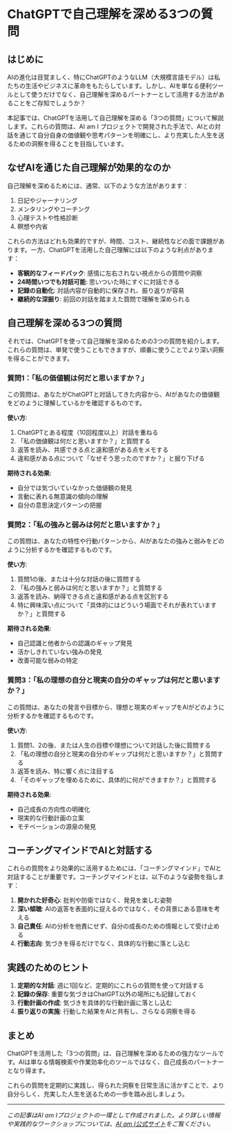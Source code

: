 # ChatGPTで自己理解を深める3つの質問

## はじめに

AIの進化は目覚ましく、特にChatGPTのようなLLM（大規模言語モデル）は私たちの生活やビジネスに革命をもたらしています。しかし、AIを単なる便利ツールとして使うだけでなく、自己理解を深めるパートナーとして活用する方法があることをご存知でしょうか？

本記事では、ChatGPTを活用して自己理解を深める「3つの質問」について解説します。これらの質問は、AI am I プロジェクトで開発された手法で、AIとの対話を通じて自分自身の価値観や思考パターンを明確にし、より充実した人生を送るための洞察を得ることを目指しています。

## なぜAIを通じた自己理解が効果的なのか

自己理解を深めるためには、通常、以下のような方法があります：

1. 日記やジャーナリング
2. メンタリングやコーチング
3. 心理テストや性格診断
4. 瞑想や内省

これらの方法はどれも効果的ですが、時間、コスト、継続性などの面で課題があります。一方、ChatGPTを活用した自己理解には以下のような利点があります：

- **客観的なフィードバック**: 感情に左右されない視点からの質問や洞察
- **24時間いつでも対話可能**: 思いついた時にすぐに対話できる
- **記録の自動化**: 対話内容が自動的に保存され、振り返りが容易
- **継続的な深掘り**: 前回の対話を踏まえた質問で理解を深められる

## 自己理解を深める3つの質問

それでは、ChatGPTを使って自己理解を深めるための3つの質問を紹介します。これらの質問は、単発で使うこともできますが、順番に使うことでより深い洞察を得ることができます。

### 質問1：「私の価値観は何だと思いますか？」

この質問は、あなたがChatGPTと対話してきた内容から、AIがあなたの価値観をどのように理解しているかを確認するものです。

**使い方**:
1. ChatGPTとある程度（10回程度以上）対話を重ねる
2. 「私の価値観は何だと思いますか？」と質問する
3. 返答を読み、共感できる点と違和感がある点をメモする
4. 違和感がある点について「なぜそう思ったのですか？」と掘り下げる

**期待される効果**:
- 自分では気づいていなかった価値観の発見
- 言動に表れる無意識の傾向の理解
- 自分の意思決定パターンの把握

### 質問2：「私の強みと弱みは何だと思いますか？」

この質問は、あなたの特性や行動パターンから、AIがあなたの強みと弱みをどのように分析するかを確認するものです。

**使い方**:
1. 質問1の後、または十分な対話の後に質問する
2. 「私の強みと弱みは何だと思いますか？」と質問する
3. 返答を読み、納得できる点と違和感がある点を区別する
4. 特に興味深い点について「具体的にはどういう場面でそれが表れていますか？」と質問する

**期待される効果**:
- 自己認識と他者からの認識のギャップ発見
- 活かしきれていない強みの発見
- 改善可能な弱みの特定

### 質問3：「私の理想の自分と現実の自分のギャップは何だと思いますか？」

この質問は、あなたの発言や目標から、理想と現実のギャップをAIがどのように分析するかを確認するものです。

**使い方**:
1. 質問1、2の後、または人生の目標や理想について対話した後に質問する
2. 「私の理想の自分と現実の自分のギャップは何だと思いますか？」と質問する
3. 返答を読み、特に響く点に注目する
4. 「そのギャップを埋めるために、具体的に何ができますか？」と質問する

**期待される効果**:
- 自己成長の方向性の明確化
- 現実的な行動計画の立案
- モチベーションの源泉の発見

## コーチングマインドでAIと対話する

これらの質問をより効果的に活用するためには、「コーチングマインド」でAIと対話することが重要です。コーチングマインドとは、以下のような姿勢を指します：

1. **開かれた好奇心**: 批判や防衛ではなく、発見を楽しむ姿勢
2. **深い傾聴**: AIの返答を表面的に捉えるのではなく、その背景にある意味を考える
3. **自己責任**: AIの分析を他責にせず、自分の成長のための情報として受け止める
4. **行動志向**: 気づきを得るだけでなく、具体的な行動に落とし込む

## 実践のためのヒント

1. **定期的な対話**: 週に1回など、定期的にこれらの質問を使って対話する
2. **記録の保存**: 重要な気づきはChatGPT以外の場所にも記録しておく
3. **行動計画の作成**: 気づきを具体的な行動計画に落とし込む
4. **振り返りの実施**: 行動した結果をAIと共有し、さらなる洞察を得る

## まとめ

ChatGPTを活用した「3つの質問」は、自己理解を深めるための強力なツールです。AIは単なる情報検索や作業効率化のツールではなく、自己成長のパートナーとなり得ます。

これらの質問を定期的に実践し、得られた洞察を日常生活に活かすことで、より自分らしく、充実した人生を送るための一歩を踏み出しましょう。

---

*この記事はAI am Iプロジェクトの一環として作成されました。より詳しい情報や実践的なワークショップについては、[AI am I公式サイト](#)をご覧ください。*

